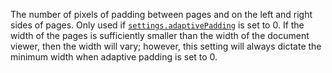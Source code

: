 The number of pixels of padding between pages and on the left and right sides
of pages. Only used if [`settings.adaptivePadding`](#adaptivePadding) is set
to 0. If the width of the pages is sufficiently smaller than the width of the
document viewer, then the width will vary; however, this setting will always
dictate the minimum width when adaptive padding is set to 0.
